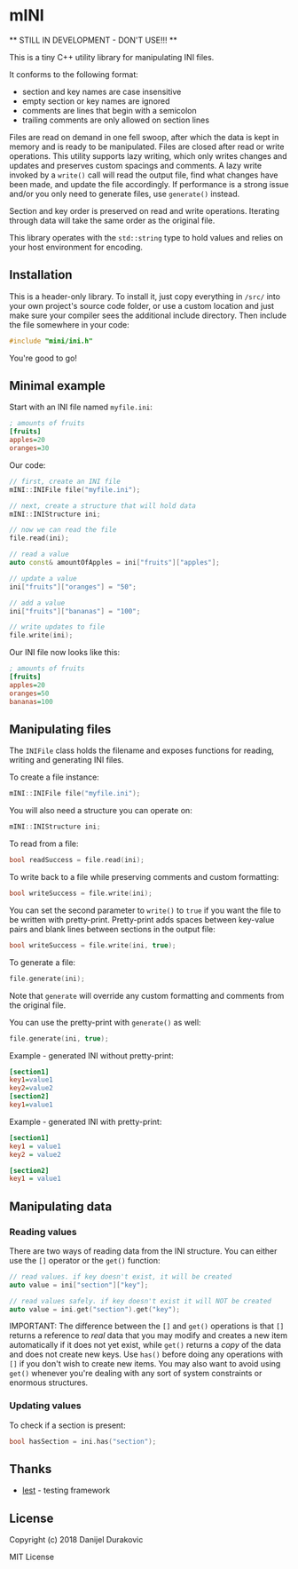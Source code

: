 # mINI

** STILL IN DEVELOPMENT - DON'T USE!!! **

This is a tiny C++ utility library for manipulating INI files.

It conforms to the following format:
- section and key names are case insensitive
- empty section or key names are ignored
- comments are lines that begin with a semicolon
- trailing comments are only allowed on section lines

Files are read on demand in one fell swoop, after which the data is kept in memory and is ready to be manipulated. Files are closed after read or write operations. This utility supports lazy writing, which only writes changes and updates and preserves custom spacings and comments. A lazy write invoked by a `write()` call will read the output file, find what changes have been made, and update the file accordingly. If performance is a strong issue and/or you only need to generate files, use `generate()` instead.

Section and key order is preserved on read and write operations. Iterating through data will take the same order as the original file.

This library operates with the `std::string` type to hold values and relies on your host environment for encoding.

## Installation

This is a header-only library. To install it, just copy everything in `/src/` into your own project's source code folder, or use a custom location and just make sure your compiler sees the additional include directory. Then include the file somewhere in your code:

```C++
#include "mini/ini.h"
```

You're good to go!

## Minimal example

Start with an INI file named `myfile.ini`:
```INI
; amounts of fruits
[fruits]
apples=20
oranges=30
```

Our code:
```C++
// first, create an INI file
mINI::INIFile file("myfile.ini");

// next, create a structure that will hold data
mINI::INIStructure ini;

// now we can read the file
file.read(ini);

// read a value
auto const& amountOfApples = ini["fruits"]["apples"];

// update a value
ini["fruits"]["oranges"] = "50";

// add a value
ini["fruits"]["bananas"] = "100";

// write updates to file
file.write(ini);
```

Our INI file now looks like this:
```INI
; amounts of fruits
[fruits]
apples=20
oranges=50
bananas=100
```

## Manipulating files

The `INIFile` class holds the filename and exposes functions for reading, writing and generating INI files.

To create a file instance:
```C++
mINI::INIFile file("myfile.ini");
```

You will also need a structure you can operate on:
```C++
mINI::INIStructure ini;
```

To read from a file:
```C++
bool readSuccess = file.read(ini);
```

To write back to a file while preserving comments and custom formatting:
```C++
bool writeSuccess = file.write(ini);
```

You can set the second parameter to `write()` to `true` if you want the file to be written with pretty-print. Pretty-print adds spaces between key-value pairs and blank lines between sections in the output file:
```C++
bool writeSuccess = file.write(ini, true);
```

To generate a file:
```C++
file.generate(ini);
```

Note that `generate` will override any custom formatting and comments from the original file.

You can use the pretty-print with `generate()` as well:
```C++
file.generate(ini, true);
```

Example - generated INI without pretty-print:
```INI
[section1]
key1=value1
key2=value2
[section2]
key1=value1
```

Example - generated INI with pretty-print:
```INI
[section1]
key1 = value1
key2 = value2

[section2]
key1 = value1
```

## Manipulating data

### Reading values

There are two ways of reading data from the INI structure. You can either use the `[]` operator or the `get()` function:

```C++
// read values. if key doesn't exist, it will be created
auto value = ini["section"]["key"];

// read values safely. if key doesn't exist it will NOT be created
auto value = ini.get("section").get("key");
```

IMPORTANT: The difference between the `[]` and `get()` operations is that `[]` returns a reference to *real* data that you may modify and creates a new item automatically if it does not yet exist, while `get()` returns a *copy* of the data and does not create new keys. Use `has()` before doing any operations with `[]` if you don't wish to create new items. You may also want to avoid using `get()` whenever you're dealing with any sort of system constraints or enormous structures.

### Updating values

To check if a section is present:
```C++
bool hasSection = ini.has("section");
```

## Thanks

- [lest](https://github.com/martinmoene/lest) - testing framework

## License

Copyright (c) 2018 Danijel Durakovic

MIT License
